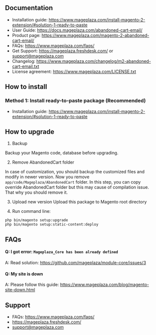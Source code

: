## Documentation

- Installation guide: https://www.mageplaza.com/install-magento-2-extension/#solution-1-ready-to-paste
- User Guide: https://docs.mageplaza.com/abandoned-cart-email/
- Product page: https://www.mageplaza.com/magento-2-abandoned-cart-email/
- FAQs: https://www.mageplaza.com/faqs/
- Get Support: https://mageplaza.freshdesk.com/ or support@mageplaza.com
- Changelog: https://www.mageplaza.com/changelog/m2-abandoned-cart-email.txt
- License agreement: https://www.mageplaza.com/LICENSE.txt


## How to install

### Method 1: Install ready-to-paste package (Recommended)

- Installation guide: https://www.mageplaza.com/install-magento-2-extension/#solution-1-ready-to-paste


## How to upgrade

1. Backup

Backup your Magento code, database before upgrading.

2. Remove AbandonedCart folder 

In case of customization, you should backup the customized files and modify in newer version. 
Now you remove `app/code/Mageplaza/AbandonedCart` folder. In this step, you can copy override AbandonedCart folder but this may cause of compilation issue. That why you should remove it.

3. Upload new version
Upload this package to Magento root directory

4. Run command line:

```
php bin/magento setup:upgrade
php bin/magento setup:static-content:deploy
```


## FAQs


#### Q: I got error: `Mageplaza_Core has been already defined`
A: Read solution: https://github.com/mageplaza/module-core/issues/3


#### Q: My site is down
A: Please follow this guide: https://www.mageplaza.com/blog/magento-site-down.html


## Support

- FAQs: https://www.mageplaza.com/faqs/
- https://mageplaza.freshdesk.com/
- support@mageplaza.com